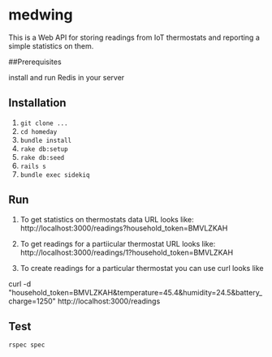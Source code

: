 # medwing

This is a Web API for storing readings from IoT thermostats and reporting a simple statistics on them.

##Prerequisites

install and run Redis in your server

## Installation

1) `git clone ...`
2) `cd homeday`
3) `bundle install`
4) `rake db:setup`
5) `rake db:seed`
6) `rails s`
7) `bundle exec sidekiq`


## Run

1) To get statistics on thermostats data URL looks like: http://localhost:3000/readings?household_token=BMVLZKAH 

2) To get readings for a partiicular thermostat URL looks like: http://localhost:3000/readings/1?household_token=BMVLZKAH

3) To create readings for a particular thermostat you can use curl looks like

curl -d "household_token=BMVLZKAH&temperature=45.4&humidity=24.5&battery_charge=1250" http://localhost:3000/readings

## Test

`rspec spec`
